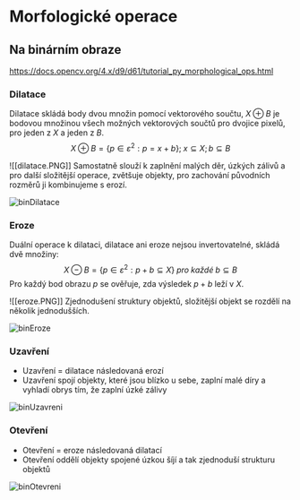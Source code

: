 # Morfologické operace

## Na binárním obraze
https://docs.opencv.org/4.x/d9/d61/tutorial_py_morphological_ops.html

### Dilatace 
Dilatace skládá body dvou množin pomocí vektorového součtu, $X \oplus B$ je bodovou množinou všech možných vektorových součtů pro dvojice pixelů, pro jeden z $X$ a jeden z $B$.
$$
X \oplus B = \{ p \in \varepsilon^2 : p = x + b \};\; x \subseteq X; b \subseteq B
$$

![[dilatace.PNG]]
Samostatně slouží k zaplnění malých děr, úzkých zálivů a pro další složitější operace, zvětšuje objekty, pro zachování původních rozměrů ji kombinujeme s erozí.

![binDilatace](https://user-images.githubusercontent.com/46580540/170106837-7fc97ad2-8ed6-483b-9577-a63de5b398a8.png)


### Eroze 
Duální operace k dilataci, dilatace ani eroze nejsou invertovatelné, skládá dvě množiny:
$$
X \ominus B = \{ p \in \varepsilon^2 : p + b \subseteq X\}  \; pro \; každé \; b \subseteq B
$$
Pro každý bod obrazu $p$ se ověřuje, zda výsledek $p + b$ leží v $X$.

![[eroze.PNG]]
Zjednodušení struktury objektů, složitější objekt se rozdělí na několik jednodušších.

![binEroze](https://user-images.githubusercontent.com/46580540/170105973-87ab9f34-987d-4bc4-8903-92e8f8db2247.png)

### Uzavření
- Uzavření = dilatace následovaná erozí
- Uzavření spojí objekty, které jsou blízko u sebe, zaplní malé díry a vyhladí obrys tím, že zaplní úzké zálivy

![binUzavreni](https://user-images.githubusercontent.com/46580540/170107325-6085ce8b-36b4-449b-b77f-c8a8ba6d42a7.png)


### Otevření
- Otevření = eroze následovaná dilatací
-  Otevření oddělí objekty spojené úzkou šíjí a tak zjednoduší strukturu objektů

![binOtevreni](https://user-images.githubusercontent.com/46580540/170106417-800cfab0-498e-41e5-a29b-5b76fe778ab5.png)
